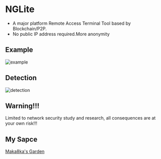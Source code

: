 # NGLite
* A major platform Remote Access Terminal Tool based by Blockchain/P2P.
* No public IP address required.More anonymity

## Example
![example](https://raw.githubusercontent.com/Maka8ka/NGLite/main/example.jpg)

## Detection
![detection](https://raw.githubusercontent.com/Maka8ka/NGLite/main/detection.jpg)

## Warning!!!
Limited to network security study and research, all consequences are at your own risk!!!

## My Sapce
[Maka8ka's Garden](https://maka8ka.github.io)
